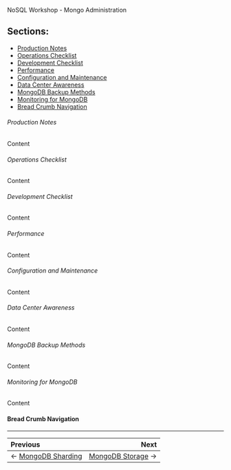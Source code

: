 NoSQL Workshop - Mongo Administration

## Sections:

* [Production Notes](#production_notes)
* [Operations Checklist](#operations_checklist)
* [Development Checklist](#development_checklist)
* [Performance](#performance)
* [Configuration and Maintenance](#configuration_and_maintenance)
* [Data Center Awareness](#data_center_awareness)
* [MongoDB Backup Methods](#mongodb_backup_methods)
* [Monitoring for MongoDB](#monitoring_for_mongodb)
* [Bread Crumb Navigation](#bread-crumb-navigation)

###### Production Notes

Content

###### Operations Checklist

Content

###### Development Checklist

Content

###### Performance

Content

###### Configuration and Maintenance

Content

###### Data Center Awareness

Content

###### MongoDB Backup Methods

Content

###### Monitoring for MongoDB

Content

#### Bread Crumb Navigation
_________________________

Previous | Next
:------- | ---:
← [MongoDB Sharding](./mongodb_sharding.md) | [MongoDB Storage](./mongodb_storage.md) →
